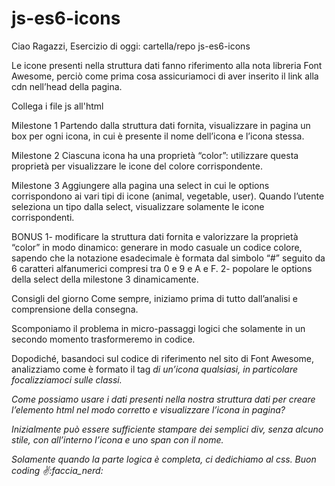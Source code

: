 # js-es6-icons

Ciao Ragazzi,
Esercizio di oggi:
cartella/repo js-es6-icons

Le icone presenti nella struttura dati fanno riferimento alla nota libreria Font Awesome, perciò come prima cosa assicuriamoci di aver inserito il link alla cdn nell’head della pagina.
<!-- OK -->

Collega i file js all'html
<!-- OK -->

Milestone 1
Partendo dalla struttura dati fornita, visualizzare in pagina un box per ogni icona, in cui è presente il nome dell’icona e l’icona stessa.
<!-- OK -->

Milestone 2
Ciascuna icona ha una proprietà “color”: utilizzare questa proprietà per visualizzare le icone del colore corrispondente.
<!-- OK -->

Milestone 3
Aggiungere alla pagina una select in cui le options corrispondono ai vari tipi di icone (animal, vegetable, user). Quando l’utente seleziona un tipo dalla select, visualizzare solamente le icone corrispondenti.

BONUS
1- modificare la struttura dati fornita e valorizzare la proprietà “color” in modo dinamico: generare in modo casuale un codice colore, sapendo che la notazione esadecimale è formata dal simbolo “#” seguito da 6 caratteri alfanumerici compresi tra 0 e 9 e A e F.
2- popolare le options della select della milestone 3 dinamicamente.


Consigli del giorno
Come sempre, iniziamo prima di tutto dall’analisi e comprensione della consegna.

Scomponiamo il problema in micro-passaggi logici che solamente in un secondo momento trasformeremo in codice.

Dopodiché, basandoci sul codice di riferimento nel sito di Font Awesome, analizziamo come è formato il tag <i> di un’icona qualsiasi, in particolare focalizziamoci sulle classi.

Come possiamo usare i dati presenti nella nostra struttura dati per creare l’elemento html nel modo corretto e visualizzare l’icona in pagina?

Inizialmente può essere sufficiente stampare dei semplici div, senza alcuno stile, con all’interno l’icona e uno span con il nome.

Solamente quando la parte logica è completa, ci dedichiamo al css.
Buon coding :v::faccia_nerd:

